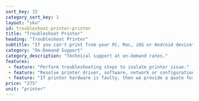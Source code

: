 ```yaml
---
sort_key: 32
category_sort_key: 1
layout: "sku"
id: troubleshoot-printer-printer
title: "Troubleshoot Printer"
heading: "Troubleshoot Printer"
subtitle: "If you can't print from your PC, Mac, iOS or Android device"
category: "On-Demand Support"
category_description: "Technical support at on-demand rates."
features:
 - feature: "Perform troubleshooting steps to isolate printer issue."
 - feature: "Resolve printer driver, software, network or configuration issues."
 - feature: "If printer hardware is faulty, then we provide a quote for repair or replacement."
price: "275"
unit: "printer"
---
```

